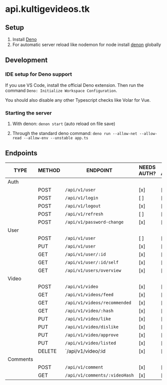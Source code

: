 # api.kultigevideos.tk

## Setup

1. Install [Deno](https://deno.land/)
2. For automatic server reload like nodemon for node install [denon](https://deno.land/x/denon@2.4.9) globally

## Development

### IDE setup for Deno support

If you use VS Code, install the official Deno extension. Then run the command `Deno: Initialize Workspace Configuration`.

You should also disable any other Typescript checks like Volar for Vue.

### Starting the server

1. With denon: `denon start` (auto reload on file save)

2. Through the standard deno command: `deno run --allow-net --allow-read --allow-env --unstable app.ts`

## Endpoints

| TYPE     | METHOD | ENDPOINT                      | NEEDS AUTH? | NEEDS ADMIN/MAINTAINER? |
| -------- | ------ | ----------------------------- | ----------- | ----------------------- |
| Auth     |        |                               |             |                         |
|          | POST   | `/api/v1/user`                | [x]         | [ ]                     |
|          | POST   | `/api/v1/login`               | [ ]         | [ ]                     |
|          | POST   | `/api/v1/logout`              | [x]         | [ ]                     |
|          | POST   | `/api/v1/refresh`             | [ ]         | [ ]                     |
|          | POST   | `/api/v1/password-change`     | [x]         | [ ]                     |
| User     |        |                               |             |                         |
|          | POST   | `/api/v1/user`                | [ ]         | [ ]                     |
|          | PUT    | `/api/v1/user`                | [x]         | [ ]                     |
|          | GET    | `/api/v1/user/:id`            | [x]         | [ ]                     |
|          | GET    | `/api/v1/user/:id/self`       | [x]         | [ ]                     |
|          | GET    | `/api/v1/users/overview`      | [x]         | [x]                     |
| Video    |        |                               |             |                         |
|          | POST   | `/api/v1/video`               | [x]         | [x]                     |
|          | GET    | `/api/v1/videos/feed`         | [x]         | [ ]                     |
|          | GET    | `/api/v1/videos/recommended`  | [x]         | [ ]                     |
|          | GET    | `/api/v1/video/:hash`         | [x]         | [ ]                     |
|          | PUT    | `/api/v1/video/like`          | [x]         | [ ]                     |
|          | PUT    | `/api/v1/video/dislike`       | [x]         | [ ]                     |
|          | PUT    | `/api/v1/video/approve`       | [x]         | [x]                     |
|          | PUT    | `/api/v1/video/listed`        | [x]         | [x]                     |
|          | DELETE | `/api/v1/video/:id            | [x]         | [ ]                     |
| Comments |        |                               |             |                         |
|          | POST   | `/api/v1/comment`             | [x]         | [ ]                     |
|          | GET    | `/api/v1/comments/:videoHash` | [x]         | [ ]                     |
